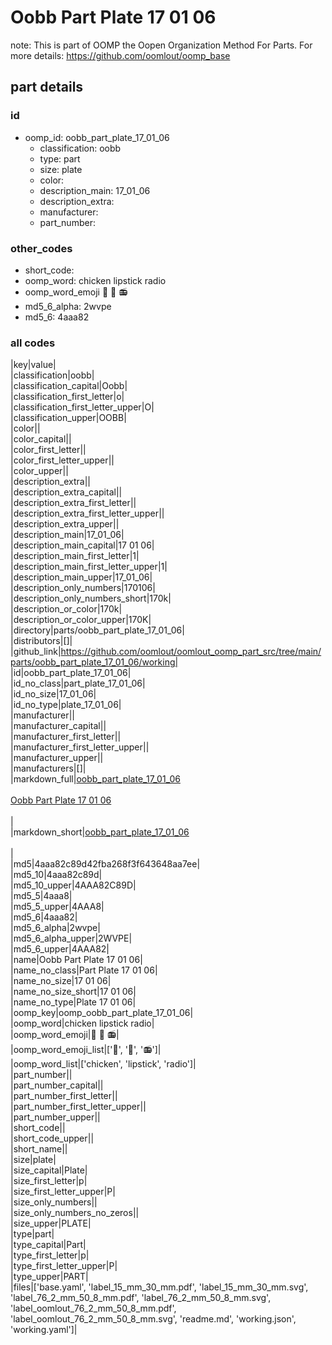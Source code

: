 # Oobb Part Plate 17 01 06  

note: This is part of OOMP the Oopen Organization Method For Parts. For more details: https://github.com/oomlout/oomp_base

##  part details





### id
* oomp_id: oobb_part_plate_17_01_06
  * classification: oobb
  * type: part
  * size: plate
  * color: 
  * description_main: 17_01_06
  * description_extra: 
  * manufacturer: 
  * part_number: 

### other_codes
* short_code: 
* oomp_word: chicken lipstick radio
* oomp_word_emoji :chicken: :lipstick: :radio:
* md5_6_alpha: 2wvpe
* md5_6: 4aaa82

### all codes 
|key|value|  
|classification|oobb|  
|classification_capital|Oobb|  
|classification_first_letter|o|  
|classification_first_letter_upper|O|  
|classification_upper|OOBB|  
|color||  
|color_capital||  
|color_first_letter||  
|color_first_letter_upper||  
|color_upper||  
|description_extra||  
|description_extra_capital||  
|description_extra_first_letter||  
|description_extra_first_letter_upper||  
|description_extra_upper||  
|description_main|17_01_06|  
|description_main_capital|17 01 06|  
|description_main_first_letter|1|  
|description_main_first_letter_upper|1|  
|description_main_upper|17_01_06|  
|description_only_numbers|170106|  
|description_only_numbers_short|170k|  
|description_or_color|170k|  
|description_or_color_upper|170K|  
|directory|parts/oobb_part_plate_17_01_06|  
|distributors|[]|  
|github_link|https://github.com/oomlout/oomlout_oomp_part_src/tree/main/parts/oobb_part_plate_17_01_06/working|  
|id|oobb_part_plate_17_01_06|  
|id_no_class|part_plate_17_01_06|  
|id_no_size|17_01_06|  
|id_no_type|plate_17_01_06|  
|manufacturer||  
|manufacturer_capital||  
|manufacturer_first_letter||  
|manufacturer_first_letter_upper||  
|manufacturer_upper||  
|manufacturers|[]|  
|markdown_full|[oobb_part_plate_17_01_06](https://github.com/oomlout/oomlout_oomp_part_src/tree/main/parts/oobb_part_plate_17_01_06/working)<br>[](https://github.com/oomlout/oomlout_oomp_part_src/tree/main/parts/oobb_part_plate_17_01_06/working)<br>[Oobb Part Plate 17 01 06](https://github.com/oomlout/oomlout_oomp_part_src/tree/main/parts/oobb_part_plate_17_01_06/working)<br><br>|  
|markdown_short|[oobb_part_plate_17_01_06](https://github.com/oomlout/oomlout_oomp_part_src/tree/main/parts/oobb_part_plate_17_01_06/working)<br><br>|  
|md5|4aaa82c89d42fba268f3f643648aa7ee|  
|md5_10|4aaa82c89d|  
|md5_10_upper|4AAA82C89D|  
|md5_5|4aaa8|  
|md5_5_upper|4AAA8|  
|md5_6|4aaa82|  
|md5_6_alpha|2wvpe|  
|md5_6_alpha_upper|2WVPE|  
|md5_6_upper|4AAA82|  
|name|Oobb Part Plate 17 01 06|  
|name_no_class|Part Plate 17 01 06|  
|name_no_size|17 01 06|  
|name_no_size_short|17 01 06|  
|name_no_type|Plate 17 01 06|  
|oomp_key|oomp_oobb_part_plate_17_01_06|  
|oomp_word|chicken lipstick radio|  
|oomp_word_emoji|:chicken: :lipstick: :radio:|  
|oomp_word_emoji_list|[':chicken:', ':lipstick:', ':radio:']|  
|oomp_word_list|['chicken', 'lipstick', 'radio']|  
|part_number||  
|part_number_capital||  
|part_number_first_letter||  
|part_number_first_letter_upper||  
|part_number_upper||  
|short_code||  
|short_code_upper||  
|short_name||  
|size|plate|  
|size_capital|Plate|  
|size_first_letter|p|  
|size_first_letter_upper|P|  
|size_only_numbers||  
|size_only_numbers_no_zeros||  
|size_upper|PLATE|  
|type|part|  
|type_capital|Part|  
|type_first_letter|p|  
|type_first_letter_upper|P|  
|type_upper|PART|  
|files|['base.yaml', 'label_15_mm_30_mm.pdf', 'label_15_mm_30_mm.svg', 'label_76_2_mm_50_8_mm.pdf', 'label_76_2_mm_50_8_mm.svg', 'label_oomlout_76_2_mm_50_8_mm.pdf', 'label_oomlout_76_2_mm_50_8_mm.svg', 'readme.md', 'working.json', 'working.yaml']|  
